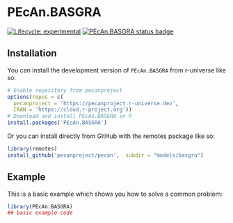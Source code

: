 # PEcAn.BASGRA

<!-- badges: start -->

[![Lifecycle: experimental](https://img.shields.io/badge/lifecycle-experimental-orange.svg)](https://lifecycle.r-lib.org/articles/stages.html#experimental) 
[![PEcAn.BASGRA status badge](https://pecanproject.r-universe.dev/badges/PEcAn.BASGRA)](https://pecanproject.r-universe.dev/PEcAn.BASGRA)

<!-- badges: end -->

## Installation

You can install the development version of `PEcAn.BASGRA` from r-universe like so:

``` r
# Enable repository from pecanproject
options(repos = c(
  pecanproject = 'https://pecanproject.r-universe.dev',
  CRAN = 'https://cloud.r-project.org'))
# Download and install PEcAn.BASGRA in R
install.packages('PEcAn.BASGRA')
```

Or you can install directly from GitHub with the remotes package like so:

``` r
library(remotes)
install_github('pecanproject/pecan',  subdir = "models/basgra")
```

## Example

This is a basic example which shows you how to solve a common problem:

``` r
library(PEcAn.BASGRA)
## basic example code
```
